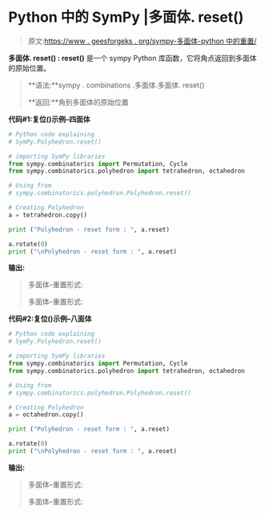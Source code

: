 # Python 中的 SymPy |多面体. reset()

> 原文:[https://www . geesforgeks . org/sympy-多面体-python 中的重置/](https://www.geeksforgeeks.org/sympy-polyhedron-reset-in-python/)

**多面体. reset() : reset()** 是一个 sympy Python 库函数，它将角点返回到多面体的原始位置。

> **语法:**sympy . combinations .多面体.多面体. reset()
> 
> **返回:**角到多面体的原始位置

**代码#1:复位()示例–四面体**

```py
# Python code explaining
# SymPy.Polyhedron.reset()

# importing SymPy libraries
from sympy.combinatorics import Permutation, Cycle
from sympy.combinatorics.polyhedron import tetrahedron, octahedron

# Using from 
# sympy.combinatorics.polyhedron.Polyhedron.reset()

# Creating Polyhedron
a = tetrahedron.copy()

print ("Polyhedron - reset form : ", a.reset)

a.rotate(0)
print ("\nPolyhedron - reset form : ", a.reset)
```

**输出:**

> 多面体–重置形式:
> 
> 多面体–重置形式:

**代码#2:复位()示例–八面体**

```py
# Python code explaining
# SymPy.Polyhedron.reset()

# importing SymPy libraries
from sympy.combinatorics import Permutation, Cycle
from sympy.combinatorics.polyhedron import tetrahedron, octahedron

# Using from 
# sympy.combinatorics.polyhedron.Polyhedron.reset()

# Creating Polyhedron
a = octahedron.copy()

print ("Polyhedron - reset form : ", a.reset)

a.rotate(0)
print ("\nPolyhedron - reset form : ", a.reset)
```

**输出:**

> 多面体–重置形式:
> 
> 多面体–重置形式: